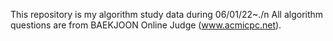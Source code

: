 This repository is my algorithm study data during 06/01/22~./n
All algorithm questions are from BAEKJOON Online Judge (www.acmicpc.net).
